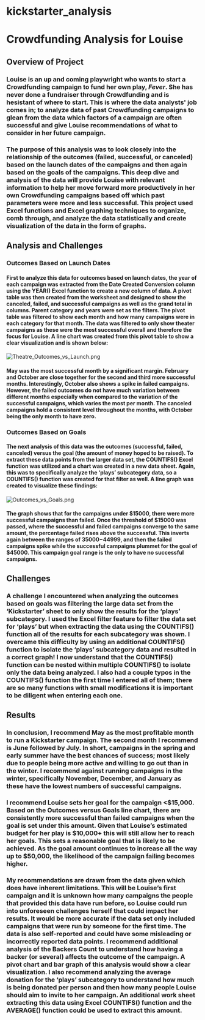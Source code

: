 # kickstarter_analysis

# Crowdfunding Analysis for Louise

## Overview of Project

### Louise is an up and coming playwright who wants to start a Crowdfunding campaign to fund her own play, *Fever*. She has never done a fundraiser through Crowdfunding and is hesistant of where to start. This is where the data analysts' job comes in; to analyze data of past Crowdfunding campaigns to glean from the data which factors of a campaign are often successful and give Louise recommendations of what to consider in her future campaign.

### The purpose of this analysis was to look closely into the relationship of the outcomes (failed, successful, or canceled) based on the launch dates of the campaigns and then again based on the goals of the campaigns. This deep dive and analysis of the data will provide Louise with relevant information to help her move forward more productively in her own Crowdfunding campaigns based off which past parameters were more and less successful. This project used Excel functions and Excel graphing techniques to organize, comb through, and analyze the data statistically and create visualization of the data in the form of graphs.

## Analysis and Challenges

### Outcomes Based on Launch Dates

#### First to analyze this data for outcomes based on launch dates, the year of each campaign was extracted from the Date Created Conversion column using the YEAR() Excel function to create a new column of data. A pivot table was then created from the worksheet and designed to show the canceled, failed, and successful campaigns as well as the grand total in columns. Parent category and years were set as the filters. The pivot table was filtered to show each month and how many campaigns were in each category for that month. The data was filtered to only show theater campaigns as these were the most successful overall and therefore the focus for Louise. A line chart was created from this pivot table to show a clear visualization and is shown below:

#### 
![Theatre_Outcomes_vs_Launch.png](/Theatre_Outcomes_vs_Launch.png)

#### May was the most successful month by a significant margin. February and October are close together for the second and third more successful months. Interestingly, October also shows a spike in failed campaigns. However, the failed outcomes do not have much variation between different months especially when compared to the variation of the successful campaigns, which varies the most per month. The canceled campaigns hold a consistent level throughout the months, with October being the only month to have zero.

### Outcomes Based on Goals

#### The next analysis of this data was the outcomes (successful, failed, canceled) versus the goal (the amount of money hoped to be raised). To extract these data points from the larger data set, the COUNTIFS() Excel function was utilized and a chart was created in a new data sheet. Again, this was to specifically analyze the ‘plays’ subcategory data, so a COUNTIFS() function was created for that filter as well. A line graph was created to visualize these findings:

####
![Outcomes_vs_Goals.png](/Outcomes_vs_Goals.png)

#### The graph shows that for the campaigns under $15000, there were more successful campaigns than failed. Once the threshold of $15000 was passed, where the successful and failed campaigns converge to the same amount, the percentage failed rises above the successful. This inverts again between the ranges of $35000-$44999, and then the failed campaigns spike while the successful campaigns plummet for the goal of $45000. This campaign goal range is the only to have no successful campaigns.

## Challenges

### A challenge I encountered when analyzing the outcomes based on goals was filtering the large data set from the ‘Kickstarter’ sheet to only show the results for the ‘plays’ subcategory. I used the Excel filter feature to filter the data set for ‘plays’ but when extracting the data using the COUNTIFS() function all of the results for each subcategory was shown. I overcame this difficulty by using an additional COUNTIFS() function to isolate the ‘plays’ subcategory data and resulted in a correct graph! I now understand that the COUNTIFS() function can be nested within multiple COUNTIFS() to isolate only the data being analyzed. I also had a couple typos in the COUNTIFS() function the first time I entered all of them; there are so many functions with small modifications it is important to be diligent when entering each one.

## Results

### In conclusion, I recommend May as the most profitable month to run a Kickstarter campaign. The second month I recommend is June followed by July. In short, campaigns in the spring and early summer have the best chances of success; most likely due to people being more active and willing to go out than in the winter. I recommend against running campaigns in the winter, specifically November, December, and January as these have the lowest numbers of successful campaigns. 

### I recommend Louise sets her goal for the campaign <$15,000. Based on the Outcomes versus Goals line chart, there are consistently more successful than failed campaigns when the goal is set under this amount. Given that Louise’s estimated budget for her play is $10,000+ this will still allow her to reach her goals. This sets a reasonable goal that is likely to be achieved. As the goal amount continues to increase all the way up to $50,000, the likelihood of the campaign failing becomes higher. 

### My recommendations are drawn from the data given which does have inherent limitations. This will be Louise’s first campaign and it is unknown how many campaigns the people that provided this data have run before, so Louise could run into unforeseen challenges herself that could impact her results. It would be more accurate if the data set only included campaigns that were run by someone for the first time. The data is also self-reported and could have some misleading or incorrectly reported data points. I recommend additional analysis of the Backers Count to understand how having a backer (or several) affects the outcome of the campaign. A pivot chart and bar graph of this analysis would show a clear visualization. I also recommend analyzing the average donation for the ‘plays’ subcategory to understand how much is being donated per person and then how many people Louise should aim to invite to her campaign. An additional work sheet extracting this data using Excel COUNTIFS() function and the AVERAGE() function could be used to extract this amount. 
